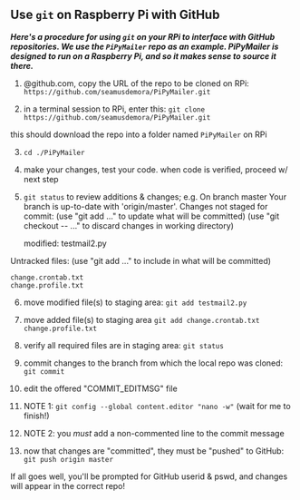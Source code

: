 

## Use `git` on Raspberry Pi with GitHub

***Here's a procedure for using `git` on your RPi to interface with GitHub repositories. We use the `PiPyMailer` repo as an example. PiPyMailer is designed to run on a Raspberry Pi, and so it makes sense to source it there.*** 

1. @github.com, copy the URL of the repo to be cloned on RPi:
  `https://github.com/seamusdemora/PiPyMailer.git` 

2. in a terminal session to RPi, enter this: 
  `git clone https://github.com/seamusdemora/PiPyMailer.git`

  this should download the repo into a folder named `PiPyMailer` on RPi

3. `cd ./PiPyMailer`

4. make your changes, test your code. when code is verified, proceed w/ next step

5. `git status` to review additions & changes; e.g.
  On branch master
  Your branch is up-to-date with 'origin/master'.
  Changes not staged for commit:
  	(use "git add <file>..." to update what will be committed)
  	(use "git checkout -- <file>..." to discard changes in working directory)

  	modified:   testmail2.py

  Untracked files:
  	(use "git add <file>..." to include in what will be committed)

  	change.crontab.txt
  	change.profile.txt

6. move modified file(s) to staging area:
  `git add testmail2.py`

7. move added file(s) to staging area
  `git add change.crontab.txt change.profile.txt` 

8. verify all required files are in staging area:
  `git status`

9. commit changes to the branch from which the local repo was cloned:
  `git commit`

10. edit the offered "COMMIT_EDITMSG" file

  1. NOTE 1: `git config --global content.editor "nano -w"` (wait for me to finish!)
  2. NOTE 2: you *must* add a non-commented line to the commit message

11. now that changes are "committed", they must be "pushed" to GitHub: 
   `git push origin master`

   If all goes well, you'll be prompted for GitHub userid & pswd, and changes will
   appear in the correct repo!


